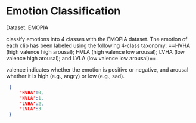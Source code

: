 # Emotion Classification

Dataset: EMOPIA

classify emotions into 4 classes with the EMOPIA dataset. The emotion of each clip has been labeled using the following 4-class taxonomy: ==HVHA (high valence high arousal); HVLA (high valence low arousal); LVHA (low valence high arousal); and LVLA (low valence low arousal)==.

valence indicates whether the emotion is positive or negative, and arousal whether it is high (e.g., angry) or low (e.g., sad).

   ```json
    {
        'HVHA':0,
        'HVLA':1,
        'LVHA':2,
        'LVLA':3
    }
   ```

